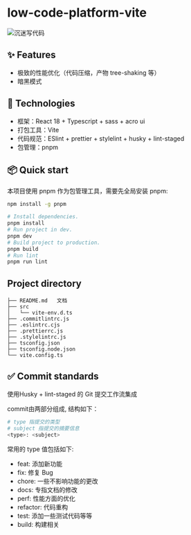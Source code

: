 # low-code-platform-vite

![沉迷写代码](https://user-images.githubusercontent.com/74136983/201640591-c1d44aad-2563-4383-bd12-27e606549277.gif)


## ✨ Features
- 极致的性能优化（代码压缩，产物 tree-shaking 等）
- 暗黑模式

## :rocket: Technologies
- 框架：React 18 + Typescript + sass + acro ui
- 打包工具：Vite
- 代码规范：ESlint + prettier + stylelint + husky + lint-staged
- 包管理：pnpm

## 📦 Quick start
本项目使用 pnpm 作为包管理工具，需要先全局安装 pnpm:
```bash
npm install -g pnpm
```
```bash
# Install dependencies.
pnpm install
# Run project in dev.
pnpm dev
# Build project to production.
pnpm build
# Run lint
pnpm run lint
```

## Project directory
```
├── README.md	文档
├── src
│   └── vite-env.d.ts
├── .commitlintrc.js
├── .eslintrc.cjs
├── .prettierrc.js
├── .stylelintrc.js
├── tsconfig.json
├── tsconfig.node.json
└── vite.config.ts
```
## :white_check_mark: Commit standards
使用Husky + lint-staged 的 Git 提交工作流集成

commit由两部分组成, 结构如下：
```sh
# type 指提交的类型
# subject 指提交的摘要信息
<type>: <subject>
```
常用的 type 值包括如下:
- feat: 添加新功能
- fix: 修复 Bug
- chore: 一些不影响功能的更改
- docs: 专指文档的修改
- perf: 性能方面的优化
- refactor: 代码重构
- test: 添加一些测试代码等等
- build: 构建相关

